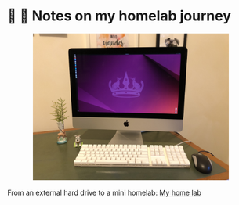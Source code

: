 # 🧰 🚧 Notes on my homelab journey

<p align="center">
<img
src="https://github.com/thequietlife/homelab/blob/15d9d2cb04e5997b7f767164870006f19c647dc2/images/iMac.jpeg"
alt="2017 iMac with ubuntu as the operating system" width="400"/>

From an external hard drive to a mini homelab: [My home lab](https://github.com/thequietlife/homelab/blob/main/assets/setup.md)



